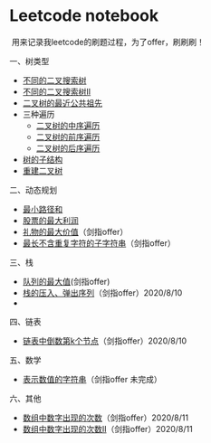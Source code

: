 # Leetcode notebook

​		用来记录我leetcode的刷题过程，为了offer，刷刷刷！



一、树类型

* [不同的二叉搜索树](./不同的二叉搜索树.md)
* [不同的二叉搜索树II](./不同的二叉搜索树II.md)
* [二叉树的最近公共祖先](./二叉树的最近公共祖先.md)
* 三种遍历
  * [二叉树的中序遍历](./二叉树的中序遍历.md)
  * [二叉树的前序遍历](./二叉树的前序遍历.md)
  * [二叉树的后序遍历](./二叉树的后序遍历.md)
* [树的子结构](./树的子结构.md)
* [重建二叉树](./重建二叉树.md)



二、动态规划

* [最小路径和](./最小路径和.md)
* [股票的最大利润](./股票的最大利润.md)
* [礼物的最大价值](./礼物的最大价值.md)（剑指offer）
* [最长不含重复字符的子字符串](./最长不含重复字符的子字符串.md)（剑指offer）




三、栈

* [队列的最大值](./队列的最大值.md)(剑指offer)
* [栈的压入、弹出序列](./栈的压入、弹出序列md)（剑指offer）2020/8/10
* 



四、链表

* [链表中倒数第k个节点](./链表中倒数第k个节点.md)（剑指offer）2020/8/10



五、数学

* [表示数值的字符串](./表示数值的字符串.md)（剑指offer 未完成）



六、其他

* [数组中数字出现的次数](./数组中数字出现的次数.md)（剑指offer）2020/8/11
* [数组中数字出现的次数Ⅱ](./数组中数字出现的次数Ⅱ.md)（剑指offer）2020/8/11

